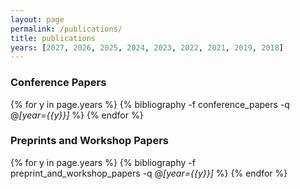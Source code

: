 ```yaml
---
layout: page
permalink: /publications/
title: publications
years: [2027, 2026, 2025, 2024, 2023, 2022, 2021, 2019, 2018]
---
```


<h3>Conference Papers</h3>

{% for y in page.years %}
  {% bibliography -f conference_papers -q @*[year={{y}}]* %}
{% endfor %}

<h3>Preprints and Workshop Papers</h3>

{% for y in page.years %}
  {% bibliography -f preprint_and_workshop_papers -q @*[year={{y}}]* %}
{% endfor %}

